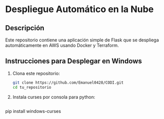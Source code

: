 # Despliegue Automático en la Nube

## Descripción

Este repositorio contiene una aplicación simple de Flask que se despliega automáticamente en AWS usando Docker y Terraform.

## Instrucciones para Desplegar en Windows

1. Clona este repositorio:
   ```bash
   git clone https://github.com/Emanuel0428/CODI.git
   cd tu_repositorio
2. Instala curses por consola para python:
   ```bash
  pip install windows-curses

